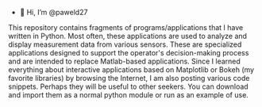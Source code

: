 - 👋 Hi, I’m @paweld27

This repository contains fragments of programs/applications that I have written in Python. Most often, these applications are used to analyze and display measurement data from various sensors. These are specialized applications designed to support the operator's decision-making process and are intended to replace Matlab-based applications.
Since I learned everything about interactive applications based on Matplotlib or Bokeh (my favorite libraries) by browsing the Internet, I am also posting various code snippets. Perhaps they will be useful to other seekers. 
You can download and import them as a normal python module or run as an example of use.
<!---
paweld27/paweld27 is a ✨ special ✨ repository because its `README.md` (this file) appears on your GitHub profile.
You can click the Preview link to take a look at your changes.
--->
